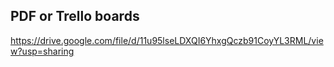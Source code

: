 ## PDF or Trello boards

https://drive.google.com/file/d/11u95lseLDXQI6YhxgQczb91CoyYL3RML/view?usp=sharing